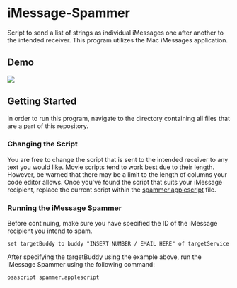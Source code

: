 # iMessage-Spammer

Script to send a list of strings as individual iMessages one after another to the intended receiver. This program utilizes the Mac iMessages application.

## Demo

![](Example.gif)

## Getting Started

In order to run this program, navigate to the directory containing all files that are a part of this repository.

### Changing the Script

You are free to change the script that is sent to the intended receiver to any text you would like.
Movie scripts tend to work best due to their length. However, be warned that there may be a limit to the length of columns
your code editor allows. Once you've found the script that suits your iMessage recipient, replace the current script
within the [spammer.applescript](#) file. 

### Running the iMessage Spammer

Before continuing, make sure you have specified the ID of the iMessage recipient you intend to spam.
```
set targetBuddy to buddy "INSERT NUMBER / EMAIL HERE" of targetService
```

After specifying the targetBuddy using the example above, run the iMessage Spammer using the following command:
```
osascript spammer.applescript
```
